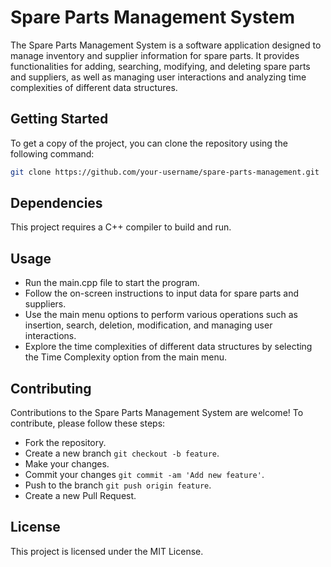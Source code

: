 # Spare Parts Management System

The Spare Parts Management System is a software application designed to manage inventory and supplier information for spare parts.
It provides functionalities for adding, searching, modifying, and deleting spare parts and suppliers, as well as managing user interactions and analyzing time complexities of different data structures.

## Getting Started

To get a copy of the project, you can clone the repository using the following command:

```bash
git clone https://github.com/your-username/spare-parts-management.git
```

## Dependencies
This project requires a C++ compiler to build and run.

## Usage
- Run the main.cpp file to start the program.
- Follow the on-screen instructions to input data for spare parts and suppliers.
- Use the main menu options to perform various operations such as insertion, search, deletion, modification, and managing user interactions.
- Explore the time complexities of different data structures by selecting the Time Complexity option from the main menu.

## Contributing
Contributions to the Spare Parts Management System are welcome!
To contribute, please follow these steps:

- Fork the repository.
- Create a new branch `git checkout -b feature`.
- Make your changes.
- Commit your changes `git commit -am 'Add new feature'`.
- Push to the branch `git push origin feature`.
- Create a new Pull Request.

## License
This project is licensed under the MIT License.
